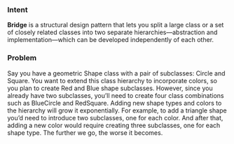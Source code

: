 ### Intent
**Bridge** is a structural design pattern that lets you split a large class or a set of closely related classes into two 
separate hierarchies—abstraction and implementation—which can be developed independently of each other.
### Problem
Say you have a geometric Shape class with a pair of subclasses: Circle and Square.
You want to extend this class hierarchy to incorporate colors, so you plan to create Red and Blue shape subclasses.
However, since you already have two subclasses, you’ll need to create four class combinations such as BlueCircle and RedSquare.
Adding new shape types and colors to the hierarchy will grow it exponentially.
For example, to add a triangle shape you’d need to introduce two subclasses, one for each color. And after that, 
adding a new color would require creating three subclasses, one for each shape type. 
The further we go, the worse it becomes.
